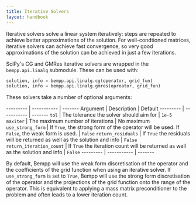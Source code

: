 ```yaml
---
title: Iterative Solvers
layout: handbook
---
```


Iterative solvers solve a linear system iteratively: steps are repeated to achieve better
approximations of the solution. For well-condtioned matrices, iterative solvers can achieve
fast convergence, so very good approximations of the solution can be achieved in just a few
iterations.

SciPy's CG and GMRes iterative solvers are wrapped in the `bempp.api.linalg` submodule. These
can be used with:

```python
solution, info = bempp.api.linalg.cg(operator, grid_fun)
solution, info = bempp.api.linalg.gmres(opreator, grid_fun)
```

These solvers take a number of optional arguments:

--------- | ----------- | -------
Argument  | Description | Default
--------- | ----------- | -------
`tol`     | The tolerance the solver should aim for | `1e-5`
`maxiter` | The maximum number of iterations | No maximum
`use_strong_form` | If `True`, the strong form of the operator will be used. If `False`, the weak form is used. | `False`
`return_residuals` | If `True` the residuals will be returned as well as the solution and info | `False`
`return_iteration_count` | If `True` the iteration count will be returned as well as the solution and info | `False`
--------- | ----------- | -------

By default, Bempp will use the weak form discretisation of the operator and the coefficients
of the grid function when using an iterative solver.
If `use_strong_form` is set to `True`, Bempp will use the strong form discretisation of the operator
and the projections of the grid function onto the range of the operator. This is equivalent
to applying a mass matrix preconditioner to the problem and often leads to a lower iteration count.
